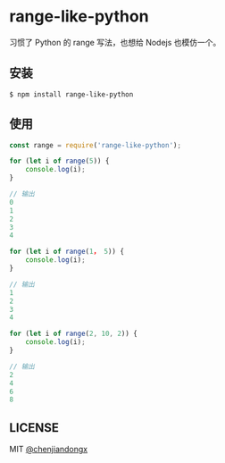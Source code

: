 # range-like-python

习惯了 Python 的 range 写法，也想给 Nodejs 也模仿一个。

## 安装

```shell
$ npm install range-like-python
```


## 使用
``` javascript
const range = require('range-like-python');

for (let i of range(5)) {
    console.log(i);
}

// 输出
0
1
2
3
4

for (let i of range(1， 5)) {
    console.log(i);
}

// 输出
1
2
3
4

for (let i of range(2, 10, 2)) {
    console.log(i);
}

// 输出
2
4
6
8
```

## LICENSE

MIT [@chenjiandongx](https://github.com/chenjiandongx)
